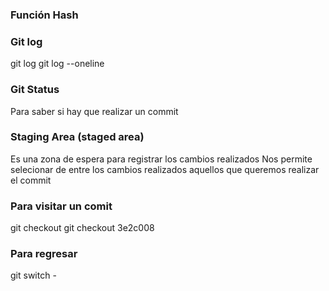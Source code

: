 ### Función Hash

### Git log
git log
git log --oneline


### Git Status
Para saber si hay que realizar un commit


### Staging Area (staged area)
Es una zona de espera para registrar los cambios realizados
Nos permite selecionar de entre los cambios realizados aquellos que queremos
realizar el commit

### Para visitar un comit
git checkout <id sha1> 
git checkout 3e2c008

### Para regresar
git switch -


